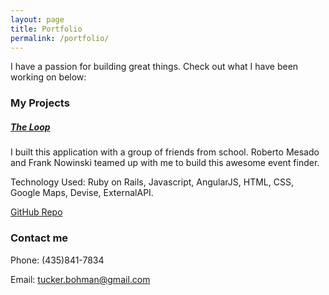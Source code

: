 ```yaml
---
layout: page
title: Portfolio
permalink: /portfolio/
---
```


I have a passion for building great things. Check out what I have been working on below:

### My Projects

##### [The Loop](https://morning-mountain-34367.herokuapp.com)

I built this application with a group of friends from school. Roberto Mesado and Frank Nowinski teamed up with me to build this awesome event finder. 

Technology Used: 
Ruby on Rails, Javascript, AngularJS, HTML, CSS, Google Maps, Devise, ExternalAPI. 

[GitHub Repo](https://github.com/onyoo/TheLoop)

### Contact me

Phone: (435)841-7834

Email: [tucker.bohman@gmail.com](mailto:tucker.bohman@gmail.com)